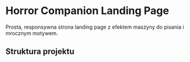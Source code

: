 # Horror Companion Landing Page

Prosta, responsywna strona landing page z efektem maszyny do pisania i mrocznym motywem.

## Struktura projektu 